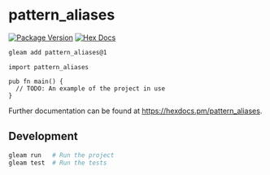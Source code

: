 # pattern_aliases

[![Package Version](https://img.shields.io/hexpm/v/pattern_aliases)](https://hex.pm/packages/pattern_aliases)
[![Hex Docs](https://img.shields.io/badge/hex-docs-ffaff3)](https://hexdocs.pm/pattern_aliases/)

```sh
gleam add pattern_aliases@1
```
```gleam
import pattern_aliases

pub fn main() {
  // TODO: An example of the project in use
}
```

Further documentation can be found at <https://hexdocs.pm/pattern_aliases>.

## Development

```sh
gleam run   # Run the project
gleam test  # Run the tests
```
